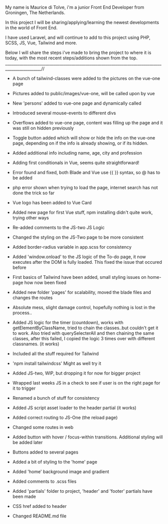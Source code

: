 My name is Maurice di Tolve, i'm a junior Front End Developer from Groningen, The Netherlands.

In this project I will be sharing/applying/learning the newest developments in the world of Front End.

I have used Laravel, and will continue to add to this project using PHP, SCSS, JS, Vue, Tailwind and more.


Below I will share the steps i've made to bring the project to where it is today, with the most recent steps/additions shown from the top.
________________________________________________________________________________________________//


- A bunch of tailwind-classes were added to the pictures on the vue-one page

- Pictures added to public/images/vue-one, will be called upon by vue

- New 'persons' added to vue-one page and dynamically called

- Introduced several mouse-events to different divs

- Overflows added to vue-one page, content was filling up the page and it was still on hidden previously

- Toggle button added which will show or hide the info on the vue-one page, depending on if the info is already showing, or if its hidden.

- Added additional info including name, age, city and profession

- Adding first conditionals in Vue, seems quite straightforward!

- Error found and fixed, both Blade and Vue use {{  }} syntax, so @ has to be added

- php error shown when trying to load the page, internet search has not done the trick so far

- Vue logo has been added to Vue Card

- Added new page for first Vue stuff, npm installing didn't quite work, trying other ways

- Re-added comments to the JS-two JS Logic

- Changed the styling on the JS-Two page to be more consistent

- Added border-radius variable in app.scss for consistency

- Added 'window.onload' to the JS logic of the To-do page, it now executes after the DOM is fully loaded. This fixed the issue that occured before

- First basics of Tailwind have been added, small styling issues on home-page how now been fixed

- Added new folder 'pages' for scalability, moved the blade files and changes the routes

- Absolute mess, slight damage control, hopefully nothing is lost in the process..

- Added JS logic for the timer (countdown), works with getElementByClassName, tried to chain the classes..but couldn't get it to work. Also tried with querySelecterAll and then chaining the same classes, after this failed, I copied the logic 3 times over with different classnames. (it works)

- Included all the stuff required for Tailwind

- 'npm install tailwindcss' Might as well try it

- Added JS-two, WIP, but dropping it for now for bigger project

- Wrapped last weeks JS in a check to see if user is on the right page for it to trigger

- Renamed a bunch of stuff for consistency

- Added JS script asset loader to the header partial (it works)

- Added correct routing to JS-One (the reload page)

- Changed some routes in web

- Added button with hover / focus-within transitions. Additional styling will be added later

- Buttons added to several pages

- Added a bit of styling to the 'home' page

- Added 'home' background image and gradient

- Added comments to .scss files

- Added 'partials' folder to project, 'header' and 'footer' partials have been made

- CSS href added to header

- Changed README.md file
